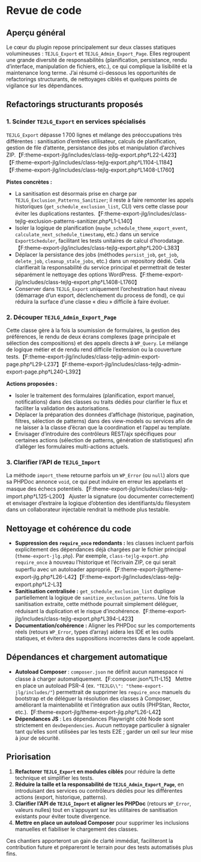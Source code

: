# Revue de code

## Aperçu général
Le cœur du plugin repose principalement sur deux classes statiques volumineuses : `TEJLG_Export` et `TEJLG_Admin_Export_Page`. Elles regroupent une grande diversité de responsabilités (planification, persistance, rendu d’interface, manipulation de fichiers, etc.), ce qui complique la lisibilité et la maintenance long terme. J’ai résumé ci-dessous les opportunités de refactorings structurants, de nettoyages ciblés et quelques points de vigilance sur les dépendances.

## Refactorings structurants proposés

### 1. Scinder `TEJLG_Export` en services spécialisés
`TEJLG_Export` dépasse 1 700 lignes et mélange des préoccupations très différentes : sanitisation d’entrées utilisateur, calculs de planification, gestion de file d’attente, persistance des jobs et manipulation d’archives ZIP.【F:theme-export-jlg/includes/class-tejlg-export.php†L22-L423】【F:theme-export-jlg/includes/class-tejlg-export.php†L1104-L1184】【F:theme-export-jlg/includes/class-tejlg-export.php†L1408-L1760】

**Pistes concrètes :**
- La sanitisation est désormais prise en charge par `TEJLG_Exclusion_Patterns_Sanitizer`; il reste à faire remonter les appels historiques (`get_schedule_exclusion_list`, CLI) vers cette classe pour éviter les duplications restantes.【F:theme-export-jlg/includes/class-tejlg-exclusion-patterns-sanitizer.php†L1-L140】
- Isoler la logique de planification (`maybe_schedule_theme_export_event`, `calculate_next_schedule_timestamp`, etc.) dans un service `ExportScheduler`, facilitant les tests unitaires de calcul d’horodatage.【F:theme-export-jlg/includes/class-tejlg-export.php†L200-L383】
- Déplacer la persistance des jobs (méthodes `persist_job`, `get_job`, `delete_job`, `cleanup_stale_jobs`, etc.) dans un repository dédié. Cela clarifierait la responsabilité du service principal et permettrait de tester séparément le nettoyage des options WordPress.【F:theme-export-jlg/includes/class-tejlg-export.php†L1408-L1760】
- Conserver dans `TEJLG_Export` uniquement l’orchestration haut niveau (démarrage d’un export, déclenchement du process de fond), ce qui réduira la surface d’une classe « dieu » difficile à faire évoluer.

### 2. Découper `TEJLG_Admin_Export_Page`
Cette classe gère à la fois la soumission de formulaires, la gestion des préférences, le rendu de deux écrans complexes (page principale et sélection des compositions) et des appels directs à `WP_Query`. Le mélange de logique métier et de rendu rend difficile l’extension ou la couverture tests.【F:theme-export-jlg/includes/class-tejlg-admin-export-page.php†L29-L237】【F:theme-export-jlg/includes/class-tejlg-admin-export-page.php†L240-L392】

**Actions proposées :**
- Isoler le traitement des formulaires (planification, export manuel, notifications) dans des classes ou traits dédiés pour clarifier le flux et faciliter la validation des autorisations.
- Déplacer la préparation des données d’affichage (historique, pagination, filtres, sélection de patterns) dans des view-models ou services afin de ne laisser à la classe d’écran que la coordination et l’appel au template.
- Envisager d’introduire des contrôleurs REST/ajx spécifiques pour certaines actions (sélection de patterns, génération de statistiques) afin d’alléger les formulaires multi-actions actuels.

### 3. Clarifier l’API de `TEJLG_Import`
La méthode `import_theme` retourne parfois un `WP_Error` (ou `null`) alors que sa PHPDoc annonce `void`, ce qui peut induire en erreur les appelants et masque des échecs potentiels.【F:theme-export-jlg/includes/class-tejlg-import.php†L125-L200】 Ajuster la signature (ou documenter correctement) et envisager d’extraire la logique d’obtention des identifiants/du filesystem dans un collaborateur injectable rendrait la méthode plus testable.

## Nettoyage et cohérence du code

- **Suppression des `require_once` redondants :** les classes incluent parfois explicitement des dépendances déjà chargées par le fichier principal (`theme-export-jlg.php`). Par exemple, `class-tejlg-export.php` `require_once` à nouveau l’historique et l’écrivain ZIP, ce qui serait superflu avec un autoloader approprié.【F:theme-export-jlg/theme-export-jlg.php†L26-L42】【F:theme-export-jlg/includes/class-tejlg-export.php†L2-L3】
- **Sanitisation centralisée :** `get_schedule_exclusion_list` duplique partiellement la logique de `sanitize_exclusion_patterns`. Une fois la sanitisation extraite, cette méthode pourrait simplement déléguer, réduisant la duplication et le risque d’incohérence.【F:theme-export-jlg/includes/class-tejlg-export.php†L394-L423】
- **Documentation/cohérence :** Aligner les PHPDoc sur les comportements réels (retours `WP_Error`, types d’array) aidera les IDE et les outils statiques, et évitera des suppositions incorrectes dans le code appelant.

## Dépendances et chargement automatique

- **Autoload Composer** : `composer.json` ne définit aucun namespace ni classe à charger automatiquement.【F:composer.json†L11-L15】 Mettre en place un autoload PSR-4 (ex. `"TEJLG\\": "theme-export-jlg/includes/"`) permettrait de supprimer les `require_once` manuels du bootstrap et de déléguer la résolution des classes à Composer, améliorant la maintenabilité et l’intégration aux outils (PHPStan, Rector, etc.).【F:theme-export-jlg/theme-export-jlg.php†L26-L42】
- **Dépendances JS** : Les dépendances Playwright côté Node sont strictement en `devDependencies`. Aucun nettoyage particulier à signaler tant qu’elles sont utilisées par les tests E2E ; garder un œil sur leur mise à jour de sécurité.

## Priorisation

1. **Refactorer `TEJLG_Export` en modules ciblés** pour réduire la dette technique et simplifier les tests.
2. **Réduire la taille et la responsabilité de `TEJLG_Admin_Export_Page`**, en introduisant des services ou contrôleurs dédiés pour les différentes actions (export, historique, patterns).
3. **Clarifier l’API de `TEJLG_Import` et aligner les PHPDoc** (retours `WP_Error`, valeurs nulles) tout en s’appuyant sur les utilitaires de sanitisation existants pour éviter toute divergence.
4. **Mettre en place un autoload Composer** pour supprimer les inclusions manuelles et fiabiliser le chargement des classes.

Ces chantiers apporteront un gain de clarté immédiat, faciliteront la contribution future et prépareront le terrain pour des tests automatisés plus fins.
